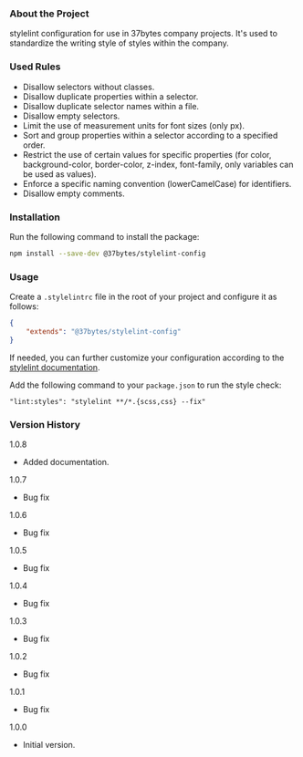 ### About the Project

stylelint configuration for use in 37bytes company projects. It's used to standardize the writing style of styles within the company.

### Used Rules

- Disallow selectors without classes.
- Disallow duplicate properties within a selector.
- Disallow duplicate selector names within a file.
- Disallow empty selectors.
- Limit the use of measurement units for font sizes (only px).
- Sort and group properties within a selector according to a specified order.
- Restrict the use of certain values for specific properties (for color, background-color, border-color, z-index, font-family, only variables can be used as values).
- Enforce a specific naming convention (lowerCamelCase) for identifiers.
- Disallow empty comments.

### Installation

Run the following command to install the package:

```sh
npm install --save-dev @37bytes/stylelint-config
```

### Usage

Create a `.stylelintrc` file in the root of your project and configure it as follows:

```json
{
    "extends": "@37bytes/stylelint-config"
}
```

If needed, you can further customize your configuration according to the [stylelint documentation](https://stylelint.io/).

Add the following command to your `package.json` to run the style check:

```
"lint:styles": "stylelint **/*.{scss,css} --fix"
```

### Version History

1.0.8
- Added documentation.

1.0.7
- Bug fix

1.0.6
- Bug fix

1.0.5
- Bug fix

1.0.4
- Bug fix

1.0.3
- Bug fix

1.0.2
- Bug fix

1.0.1
- Bug fix

1.0.0
- Initial version.
